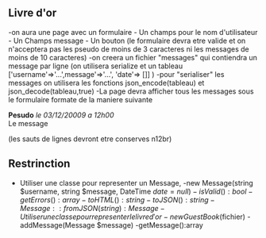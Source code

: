 ## Livre d'or

-on aura une page avec un formulaire - Un champs pour le nom d'utilisateur - Un Champs message - Un bouton
(le formulaire devra etre valide et on n'acceptera pas les pseudo de moins de 3 caracteres ni les messages de moins de 10 caracteres)
-on creera un fichier "messages" qui contiendra un message par ligne
(on utilisera serialize et un tableau ['username'=>'...',message'=>'...', 'date'=> []] )
-pour "serialiser" les messages on utilisera les fonctions json_encode(tableau) et json_decode(tableau,true)
-La page devra afficher tous les messages sous le formulaire formate de la maniere suivante

<p> 
    <strong>Pesudo</strong> <em> le 03/12/20009 a 12h00 </em> <br> Le message
</p>
(les sauts de lignes devront etre conserves n12br)

## Restrinction

- Utiliser une classe pour representer un Message,
  -new Message(string $username, string $message, DateTime $date = null)
    -isValid(): bool
    -getErrors() :array
    -toHTML(): string 
    -toJSON(): string 
    -Message::fromJSON(string):Message
-Utiliser une classe pour representer le livre d'or 
    -new GuestBook($fichier)
  -addMessage(Message $message)
  -getMessage():array

